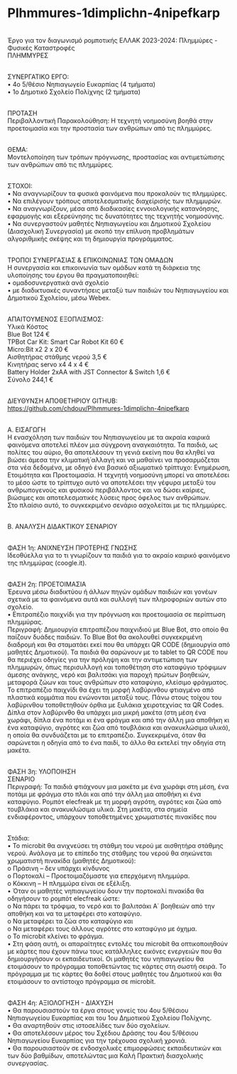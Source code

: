 # Plhmmures-1dimplichn-4nipefkarp
<br>Έργο για τον διαγωνισμό ρομποτικής ΕΛΛΑΚ 2023-2024: Πλημμύρες - Φυσικές Καταστροφές
<br>ΠΛΗΜΜΥΡΕΣ

<br>ΣΥΝΕΡΓΑΤΙΚΟ ΕΡΓΟ:
<br>•	4ο 5/θέσιο Νηπιαγωγείο Ευκαρπίας (4 τμήματα)
<br>•	1ο Δημοτικό Σχολείο Πολίχνης (2 τμήματα)

<br>ΠΡΟΤΑΣΗ 
<br>Περιβαλλοντική Παρακολούθηση: Η τεχνητή νοημοσύνη βοηθά στην προετοιμασία και την προστασία των ανθρώπων από τις πλημμύρες.

<br>ΘΕΜΑ: 
<br>Μοντελοποίηση των τρόπων πρόγνωσης, προστασίας και αντιμετώπισης των ανθρώπων από τις πλημμύρες.

<br>ΣΤΟΧΟΙ:
<br>•	Να αναγνωρίζουν τα φυσικά φαινόμενα που προκαλούν τις πλημμύρες.
<br>•	Να επιλέγουν τρόπους αποτελεσματικής διαχείρισής των πλημμυρών.
<br>•	Να αναγνωρίζουν, μέσα από διαδικασίες εννοιολογικής κατανόησης, εφαρμογής και εξερεύνησης τις δυνατότητες της τεχνητής νοημοσύνης.
<br>•	Να συνεργαστούν μαθητές Νηπιαγωγείου και Δημοτικού Σχολείου (Διασχολική Συνεργασία) με σκοπό την επίλυση προβλημάτων αλγοριθμικής σκέψης και τη δημιουργία προγράμματος. 

<br>ΤΡΟΠΟΙ ΣΥΝΕΡΓΑΣΙΑΣ & ΕΠΙΚΟΙΝΩΝΙΑΣ ΤΩΝ ΟΜΑΔΩΝ
<br>Η συνεργασία και επικοινωνία των ομάδων κατά τη διάρκεια της υλοποίησης του έργου θα πραγματοποιηθεί:
<br>•	ομαδοσυνεργατικά ανά σχολείο
<br>•	με διαδικτυακές συναντήσεις μεταξύ των παιδιών του Νηπιαγωγείου και Δημοτικού Σχολείου, μέσω Webex.

<br>ΑΠΑΙΤΟΥΜΕΝΟΣ ΕΞΟΠΛΙΣΜΟΣ:
<br>Υλικά	Κόστος
<br>Blue Bot	124 €
<br>TPBot Car Kit: Smart Car Robot Kit	60 €
<br>Micro:Bit x2 	2 x 20 €
<br>Αισθητήρας στάθμης νερού	3,5 €
<br>Κινητήρας servo x4	4 x 4 €
<br>Battery Holder 2xAA with JST Connector & Switch	1,6 €
<br>Σύνολο	244,1 €

<br>ΔΙΕΥΘΥΝΣΗ ΑΠΟΘΕΤΗΡΙΟΥ GITHUB:
<br>https://github.com/chdouv/Plhmmures-1dimplichn-4nipefkarp

<br>Α. ΕΙΣΑΓΩΓΗ
<br>Η ενασχόληση των παιδιών του Νηπιαγωγείου με τα ακραία καιρικά φαινόμενα αποτελεί πλέον μια σύγχρονη αναγκαιότητα. Τα παιδιά, ως πολίτες του αύριο, θα αποτελέσουν τη γενιά εκείνη που θα κληθεί να βιώσει άμεσα την κλιματική́ αλλαγή και να μαθαίνει να προσαρμόζεται στα νέα δεδομένα, με οδηγό ένα βασικό αξιωματικό τρίπτυχο: Ενημέρωση, Ετοιμότητα και Προετοιμασία. Η τεχνητή νοημοσύνη μπορεί να αποτελέσει το μέσο ώστε το τρίπτυχο αυτό να αποτελέσει την γέφυρα μεταξύ του ανθρωπογενούς και φυσικού περιβάλλοντος και να δώσει καίριες, βιώσιμες και αποτελεσματικές λύσεις προς όφελος των ανθρώπων.
<br>Στο πλαίσιο αυτό, το συγκεκριμένο σενάριο ασχολείται με τις πλημμύρες.

<br>Β. ΑΝΑΛΥΣΗ ΔΙΔΑΚΤΙΚΟΥ ΣΕΝΑΡΙΟΥ

<br>ΦΑΣΗ 1η: ΑΝΙΧΝΕΥΣΗ ΠΡΟΤΕΡΗΣ ΓΝΩΣΗΣ 
<br>Ιδεοθύελλα για το τι γνωρίζουν τα παιδιά για το ακραίο καιρικό φαινόμενο της πλημμύρας (coogle.it). 

<br>ΦΑΣΗ 2η: ΠΡΟΕΤΟΙΜΑΣΙΑ
<br>Έρευνα μέσω διαδικτύου ή άλλων πηγών ομάδων παιδιών και γονέων σχετικά με τα φαινόμενα αυτά και συλλογή των πληροφοριών αυτών στο σχολείο.
<br>•	Επιτραπέζιο παιχνίδι για την πρόγνωση και προετοιμασία σε περίπτωση πλημμύρας.
<br>Περιγραφή: Δημιουργία επιτραπέζιου παιχνιδιού με Blue Bot, στο οποίο θα παίζουν δυάδες παιδιών. Το Blue Bot θα ακολουθεί συγκεκριμένη διαδρομή και θα σταματάει εκεί που θα υπάρχει QR CODE (δημιουργία από μαθητές Δημοτικού). Τα παιδιά θα σαρώνουν με το tablet το QR CODE που θα περιέχει οδηγίες για την πρόληψη και την αντιμετώπιση των πλημμυρών, όπως περισυλλογή και τοποθέτηση στο καταφύγιο τρόφιμων άμεσης ανάγκης, νερό και βαλιτσάκι για παροχή πρώτων βοηθειών, μεταφορά ζώων και τους ανθρώπων στο καταφύγιο, κλείσιμο φράγματος. 
<br>Το επιτραπέζιο παιχνίδι θα έχει τη μορφή λαβύρινθου φτιαγμένο από πλαστικά κομμάτια που ενώνονται μεταξύ τους. Πάνω στους τοίχου του λαβύρινθου τοποθετηθούν όρθια με ξυλάκια χειροτεχνίας τα QR Codes. 
Δίπλα στον λαβύρινθο θα υπάρχει μια μικρή μακέτα (στη μέση ένα χωράφι, δίπλα ένα ποτάμι κι ένα φράγμα και από την άλλη μια αποθήκη κι ένα καταφύγιο, αγρότες και ζώα από τουβλάκια και ανακυκλώσιμα υλικά), η οποία θα συνδυάζεται με το επιτραπέζιο. Συγκεκριμένα, όταν θα σαρώνεται η οδηγία από το ένα παιδί, το άλλο θα εκτελεί την οδηγία στη μακέτα. 

<br>ΦΑΣΗ 3η: ΥΛΟΠΟΙΗΣΗ
<br>ΣΕΝΑΡΙΟ 
<br>Περιγραφή: Τα παιδιά φτιάχνουν μια μακέτα με ένα χωράφι στη μέση, ένα ποτάμι με φράγμα στο πλάι και από την άλλη μια αποθήκη κι ένα καταφύγιο. Ρομπότ elecfreak με τη μορφή αγρότη, αγρότες και ζώα από τουβλάκια και ανακυκλώσιμα υλικά. Στη μακέτα, στα σημεία ενδιαφέροντος, υπάρχουν τοποθετημένες χρωματιστές πινακίδες που 

<br>Στάδια:
<br>•	Το microbit θα ανιχνεύσει τη στάθμη του νερού με αισθητήρα στάθμης νερού. Ανάλογα με το επίπεδο της στάθμης του νερού θα σηκώνεται χρωματιστή πινακίδα (μαθητές Δημοτικού):
<br>o	Πράσινη – δεν υπάρχει κίνδυνος
<br>o	Πορτοκαλί – Προετοιμαζόμαστε για επερχόμενη πλημμύρα.
<br>o	Κόκκινη – Η πλημμύρα είναι σε εξέλιξη.
<br>•	Όταν οι μαθητές νηπιαγωγείου δουν την πορτοκαλί πινακίδα θα οδηγήσουν το ρομπότ elecfreak ώστε:
<br>o	Να πάρει τα τρόφιμα, το νερό και το βαλιτσάκι Α΄ βοηθειών από την αποθήκη και να τα μεταφέρει στο καταφύγιο.
<br>o	Να μεταφέρει τα ζώα στο καταφύγιο και 
<br>o	Να μεταφέρει τους άλλους αγρότες στο καταφύγιο με όχημα. 
<br>o	Το microbit κλείνει το φράγμα.
<br>•	Στη φάση αυτή, οι απαραίτητες εντολές του microbit θα οπτικοποιηθούν με κάρτες που έχουν πάνω τους κατάλληλες εικόνες ενεργειών που θα δημιουργήσουν οι εκπαιδευτικοί. Οι μαθητές του νηπιαγωγείου θα ετοιμάσουν το πρόγραμμα τοποθετώντας τις κάρτες στη σωστή σειρά. Το πρόγραμμα με τις κάρτες θα δοθεί στους μαθητές του Δημοτικού και θα ετοιμάσουν το αντίστοιχο πρόγραμμα σε microbit.

<br>ΦΑΣΗ 4η: ΑΞΙΟΛΟΓΗΣΗ - ΔΙΑΧΥΣΗ
<br>•	Θα παρουσιαστούν τα έργα στους γονείς του 4ου 5/θέσιου Νηπιαγωγείου Ευκαρπίας και του 1ου Δημοτικού Σχολείου Πολίχνης.
<br>•	Θα αναρτηθούν στις ιστοσελίδες των δύο σχολείων.
<br>•	Θα αποτελέσουν μέρος του Σχέδιου Δράσης του 4ου 5/θέσιου Νηπιαγωγείου Ευκαρπίας για την τρέχουσα σχολική χρονιά.
<br>•	Θα παρουσιαστούν σε ενδοσχολικές επιμορφώσεις εκπαιδευτικών και των δύο βαθμίδων, αποτελώντας μια Καλή Πρακτική διασχολικής συνεργασίας.

